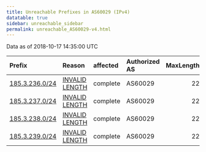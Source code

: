```yaml
---
title: Unreachable Prefixes in AS60029 (IPv4)
datatable: true
sidebar: unreachable_sidebar
permalink: unreachable_AS60029-v4.html
---
```


Data as of 2018-10-17 14:35:00 UTC


<div class="datatable-begin"></div>

| Prefix                                                 | Reason                                                                                                   | affected   | Authorized AS   |   MaxLength | Anchor                                         |   unreachable /24s |
|:-------------------------------------------------------|:---------------------------------------------------------------------------------------------------------|:-----------|:----------------|------------:|:-----------------------------------------------|-------------------:|
| [185.3.236.0/24](https://stat.ripe.net/185.3.236.0/24) | [INVALID LENGTH](https://rpki-validator.ripe.net/announcement-preview?asn=AS60029&prefix=185.3.236.0/24) | complete   | AS60029         |          22 | [RIPE](unreachable_RIPE_NCC_RPKI_Root-v4.html) |                  1 |
| [185.3.237.0/24](https://stat.ripe.net/185.3.237.0/24) | [INVALID LENGTH](https://rpki-validator.ripe.net/announcement-preview?asn=AS60029&prefix=185.3.237.0/24) | complete   | AS60029         |          22 | [RIPE](unreachable_RIPE_NCC_RPKI_Root-v4.html) |                  1 |
| [185.3.238.0/24](https://stat.ripe.net/185.3.238.0/24) | [INVALID LENGTH](https://rpki-validator.ripe.net/announcement-preview?asn=AS60029&prefix=185.3.238.0/24) | complete   | AS60029         |          22 | [RIPE](unreachable_RIPE_NCC_RPKI_Root-v4.html) |                  1 |
| [185.3.239.0/24](https://stat.ripe.net/185.3.239.0/24) | [INVALID LENGTH](https://rpki-validator.ripe.net/announcement-preview?asn=AS60029&prefix=185.3.239.0/24) | complete   | AS60029         |          22 | [RIPE](unreachable_RIPE_NCC_RPKI_Root-v4.html) |                  1 |

<div class="datatable-end"></div>